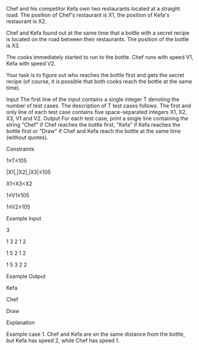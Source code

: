 Chef and his competitor Kefa own two restaurants located at a straight road. The position of Chef's restaurant is X1, the position of Kefa's restaurant is X2.

Chef and Kefa found out at the same time that a bottle with a secret recipe is located on the road between their restaurants. The position of the bottle is X3.

The cooks immediately started to run to the bottle. Chef runs with speed V1, Kefa with speed V2.

Your task is to figure out who reaches the bottle first and gets the secret recipe (of course, it is possible that both cooks reach the bottle at the same time).

Input
The first line of the input contains a single integer T denoting the number of test cases. The description of T test cases follows.
The first and only line of each test case contains five space-separated integers X1, X2, X3, V1 and V2.
Output
For each test case, print a single line containing the string "Chef" if Chef reaches the bottle first, "Kefa" if Kefa reaches the bottle first or "Draw" if Chef and Kefa reach the bottle at the same time (without quotes).

Constraints

1≤T≤105

|X1|,|X2|,|X3|≤105

X1<X3<X2

1≤V1≤105

1≤V2≤105

Example Input

3

1 3 2 1 2

1 5 2 1 2

1 5 3 2 2

Example Output

Kefa

Chef

Draw

Explanation

Example case 1. Chef and Kefa are on the same distance from the bottle, but Kefa has speed 2, while Chef has speed 1.
